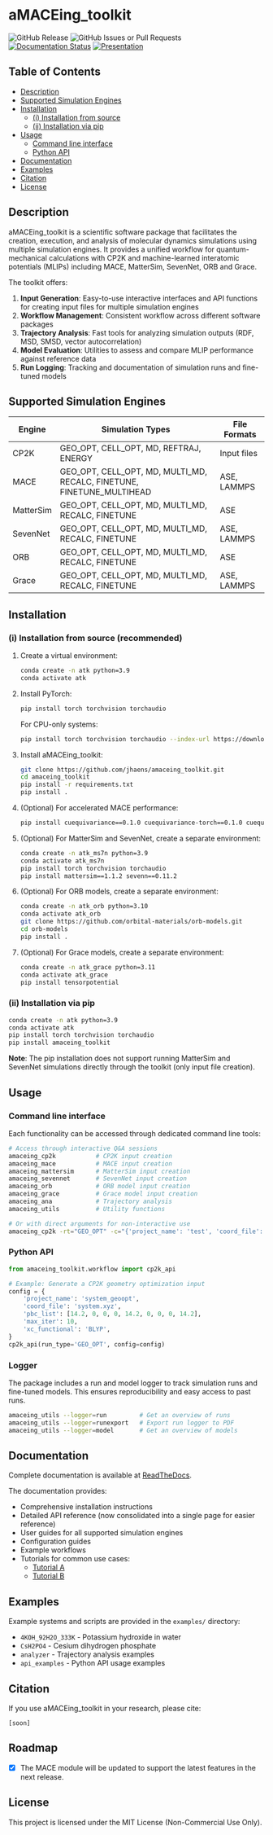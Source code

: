 # aMACEing_toolkit

![GitHub Release](https://img.shields.io/github/v/release/jhaens/amaceing_toolkit)
![GitHub Issues or Pull Requests](https://img.shields.io/github/issues/jhaens/amaceing_toolkit)
[![Documentation Status](https://app.readthedocs.org/projects/amaceing-toolkit/badge/)](https://amaceing-toolkit.readthedocs.io/en/latest/)
[![Presentation](https://img.shields.io/badge/Presentation-PDF-green)](https://cloud.tu-ilmenau.de/s/oYzns2qkKNYLS3L)
<!--- [![arXiv](https://img.shields.io/badge/arXiv-<INDEX>-<COLOR>.svg)](https://arxiv.org/abs/<INDEX>) -->


## Table of Contents
- [Description](#description)
- [Supported Simulation Engines](#supported-simulation-engines)
- [Installation](#installation)
  - [(i) Installation from source](#i-installation-from-source)
  - [(ii) Installation via pip](#ii-installation-via-pip)
- [Usage](#usage)
  - [Command line interface](#command-line-interface)
  - [Python API](#python-api)
- [Documentation](#documentation)
- [Examples](#examples)
- [Citation](#citation)
- [License](#license)


## Description
aMACEing_toolkit is a scientific software package that facilitates the creation, execution, and analysis of molecular dynamics simulations using multiple simulation engines. It provides a unified workflow for quantum-mechanical calculations with CP2K and machine-learned interatomic potentials (MLIPs) including MACE, MatterSim, SevenNet, ORB and Grace.

The toolkit offers:

1. **Input Generation**: Easy-to-use interactive interfaces and API functions for creating input files for multiple simulation engines
2. **Workflow Management**: Consistent workflow across different software packages
3. **Trajectory Analysis**: Fast tools for analyzing simulation outputs (RDF, MSD, SMSD, vector autocorrelation)
4. **Model Evaluation**: Utilities to assess and compare MLIP performance against reference data
5. **Run Logging**: Tracking and documentation of simulation runs and fine-tuned models

## Supported Simulation Engines

| Engine | Simulation Types | File Formats |
| ------ | --------------- | ----------- |
| CP2K | GEO_OPT, CELL_OPT, MD, REFTRAJ, ENERGY | Input files |
| MACE | GEO_OPT, CELL_OPT, MD, MULTI_MD, RECALC, FINETUNE, FINETUNE_MULTIHEAD | ASE, LAMMPS |
| MatterSim | GEO_OPT, CELL_OPT, MD, MULTI_MD, RECALC, FINETUNE | ASE |
| SevenNet | GEO_OPT, CELL_OPT, MD, MULTI_MD, RECALC, FINETUNE | ASE, LAMMPS |
| ORB | GEO_OPT, CELL_OPT, MD, MULTI_MD, RECALC, FINETUNE | ASE |
| Grace | GEO_OPT, CELL_OPT, MD, MULTI_MD, RECALC, FINETUNE | ASE, LAMMPS |

## Installation


### (i) Installation from source (recommended)

1. Create a virtual environment:
   ```bash
   conda create -n atk python=3.9
   conda activate atk
   ```

2. Install PyTorch:
   ```bash
   pip install torch torchvision torchaudio
   ```
   For CPU-only systems:
   ```bash
   pip install torch torchvision torchaudio --index-url https://download.pytorch.org/whl/cpu
   ```

3. Install aMACEing_toolkit:
   ```bash
   git clone https://github.com/jhaens/amaceing_toolkit.git
   cd amaceing_toolkit
   pip install -r requirements.txt
   pip install .
   ```

4. (Optional) For accelerated MACE performance:
   ```bash
   pip install cuequivariance==0.1.0 cuequivariance-torch==0.1.0 cuequivariance-ops-torch-cu12==0.1.0
   ```

5. (Optional) For MatterSim and SevenNet, create a separate environment:
   ```bash
   conda create -n atk_ms7n python=3.9
   conda activate atk_ms7n
   pip install torch torchvision torchaudio
   pip install mattersim==1.1.2 sevenn==0.11.2
   ```

6. (Optional) For ORB models, create a separate environment:
   ```bash
   conda create -n atk_orb python=3.10
   conda activate atk_orb
   git clone https://github.com/orbital-materials/orb-models.git
   cd orb-models
   pip install .
   ```

7. (Optional) For Grace models, create a separate environment:
   ```bash
   conda create -n atk_grace python=3.11
   conda activate atk_grace
   pip install tensorpotential
   ```

### (ii) Installation via pip

```bash
conda create -n atk python=3.9
conda activate atk
pip install torch torchvision torchaudio
pip install amaceing_toolkit
```

**Note**: The pip installation does not support running MatterSim and SevenNet simulations directly through the toolkit (only input file creation).

## Usage

### Command line interface

Each functionality can be accessed through dedicated command line tools:

```bash
# Access through interactive Q&A sessions
amaceing_cp2k           # CP2K input creation
amaceing_mace           # MACE input creation
amaceing_mattersim      # MatterSim input creation
amaceing_sevennet       # SevenNet input creation
amaceing_orb            # ORB model input creation
amaceing_grace          # Grace model input creation
amaceing_ana            # Trajectory analysis
amaceing_utils          # Utility functions

# Or with direct arguments for non-interactive use
amaceing_cp2k -rt="GEO_OPT" -c="{'project_name': 'test', 'coord_file': 'system.xyz', 'pbc_list': [10 0 0 0 10 0 0 0 10]}"
```

### Python API

```python
from amaceing_toolkit.workflow import cp2k_api

# Example: Generate a CP2K geometry optimization input
config = {
    'project_name': 'system_geoopt',
    'coord_file': 'system.xyz',
    'pbc_list': [14.2, 0, 0, 0, 14.2, 0, 0, 0, 14.2],
    'max_iter': 10,
    'xc_functional': 'BLYP',
}
cp2k_api(run_type='GEO_OPT', config=config)
```

### Logger
The package includes a run and model logger to track simulation runs and fine-tuned models. This ensures reproducibility and easy access to past runs. 

```bash
amaceing_utils --logger=run         # Get an overview of runs
amaceing_utils --logger=runexport   # Export run logger to PDF
amaceing_utils --logger=model       # Get an overview of models
```

## Documentation

Complete documentation is available at [ReadTheDocs](https://amaceing-toolkit.readthedocs.io/en/latest/).

The documentation provides:
- Comprehensive installation instructions
- Detailed API reference (now consolidated into a single page for easier reference)
- User guides for all supported simulation engines
- Configuration guides
- Example workflows
- Tutorials for common use cases: 
  - [Tutorial A](https://colab.research.google.com/drive/17sz84cj8PTPJPxAjs4IHuFamNq2g5mBM?usp=sharing)
  - [Tutorial B](https://colab.research.google.com/drive/1laGokzPIKxsPjj3GXn383Cu22Fq_ihb2?usp=sharing)


## Examples

Example systems and scripts are provided in the `examples/` directory:
- `4KOH_92H2O_333K` - Potassium hydroxide in water
- `CsH2PO4` - Cesium dihydrogen phosphate
- `analyzer` - Trajectory analysis examples
- `api_examples` - Python API usage examples

## Citation

If you use aMACEing_toolkit in your research, please cite:

```
[soon]
```

## Roadmap

- [x] The MACE module will be updated to support the latest features in the next release.

## License

This project is licensed under the MIT License (Non-Commercial Use Only).